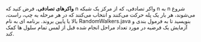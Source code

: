 **واکرهای تصادفی.** فرض کنید که n واکر تصادفی، که از مرکز یک شبکه n به n شروع می‌شوند، هر بار یک پله حرکت می‌کنند و انتخاب می‌کنند که در هر مرحله به چپ، راست، بالا یا پایین بروند. برنامه ای به نام RandomWalkers.java بنویسید تا به فرمول بندی و آزمایش یک فرضیه در مورد تعداد مراحل انجام شده قبل از لمس تمام سلول ها کمک کند.
